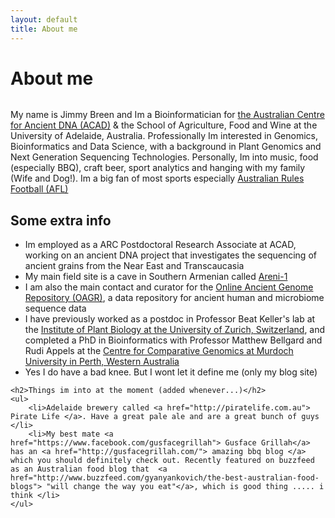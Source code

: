 ```yaml
---
layout: default
title: About me
---
```


<div class="post">
	<h1 class="pageTitle">About me</h1>
	<img src="{{ '/assets/img/me.jpg' | prepend: site.baseurl }}" alt=""> 
	<p class="intro">My name is Jimmy Breen and Im a Bioinformatician for <a href="http://www.adelaide.edu.au/acad/">the Australian Centre for Ancient DNA (ACAD)</a> & the School of Agriculture, Food and Wine at the University of Adelaide, Australia. Professionally Im interested in Genomics, Bioinformatics and Data Science, with a background in Plant Genomics and Next Generation Sequencing Technologies. Personally, Im
into music, food (especially BBQ), craft beer, sport analytics and hanging with my family (Wife and Dog!). Im a big fan of most sports especially  <a href="http://www.afl.com.au"> Australian Rules Football (AFL)</a></p>
	<h2>Some extra info</h2>
	<ul>
		<li>Im employed as a ARC Postdoctoral Research Associate at ACAD, working on an ancient DNA project that investigates the sequencing of ancient grains from the Near East and Transcaucasia </li>
  		<li>My main field site is a cave in Southern Armenian called <a href="https://en.wikipedia.org/wiki/Areni-1_cave_complex"> Areni-1 </a></li>
  		<li>I am also the main contact and curator for the <a href="https://www.oagr.org.au"> Online Ancient Genome Repository (OAGR)</a>, a data repository for ancient human and microbiome sequence data</li>
  		<li>I have previously worked as a postdoc in Professor Beat Keller's lab at the <a href="http://http://www.botinst.uzh.ch/"> Institute of Plant Biology at the University of Zurich, Switzerland</a>, and completed a PhD in Bioinformatics with Professor Matthew Bellgard and Rudi Appels at the <a href="http://ccg.murdoch.edu.au/index.php/Main_Page"> Centre for Comparative Genomics at Murdoch University in Perth, Western Australia </a></li>
  		<li>Yes I do have a bad knee. But I wont let it define me (only my blog site)</li>
  	</ul>
  	
  	<h2>Things im into at the moment (added whenever...)</h2>
	<ul>
		<li>Adelaide brewery called <a href="http://piratelife.com.au"> Pirate Life </a>. Have a great pale ale and are a great bunch of guys </li>
		<li>My best mate <a href="https://www.facebook.com/gusfacegrillah"> Gusface Grillah</a> has an <a href="http://gusfacegrillah.com/"> amazing bbq blog </a> which you should definitely check out. Recently featured on buzzfeed as an Australian food blog that  <a href="http://www.buzzfeed.com/gyanyankovich/the-best-australian-food-blogs"> "will change the way you eat"</a>, which is good thing ..... i think </li>
  	</ul>
  	
</div>
